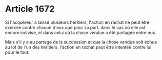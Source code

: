 # Article 1672

<p>Si l'acquéreur a laissé plusieurs héritiers, l'action en rachat ne peut être exercée contre chacun d'eux que pour sa part, dans le cas où elle est encore indivise, et dans celui où la chose vendue a été partagée entre eux.</p><p>Mais s'il y a eu partage de la succession et que la chose vendue soit échue au lot de l'un des héritiers, l'action en rachat peut être intentée contre lui pour le tout.</p>